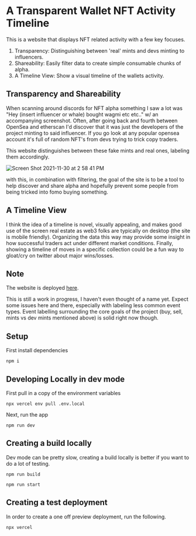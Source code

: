 # A Transparent Wallet NFT Activity Timeline

This is a website that displays NFT related activity with a few key focuses.

1. Transparency: Distinguishing between 'real' mints and devs minting to influencers.
2. Shareability: Easily filter data to create simple consumable chunks of alpha.
3. A Timeline View: Show a visual timeline of the wallets activity.

## Transparency and Shareability

When scanning around discords for NFT alpha something I saw a lot was "Hey (insert influencer or whale) bought wagmi etc etc.." w/ an accompanying screenshot. Often, after going back and fourth between OpenSea and etherscan I'd discover that it was just the developers of the project minting to said influencer. If you go look at any popular opensea account it's full of random NFT's from devs trying to trick copy traders.

This website distinguishes between these fake mints and real ones, labeling them accordingly.

![Screen Shot 2021-11-30 at 2 58 41 PM](https://user-images.githubusercontent.com/17352012/144141661-6c069a51-cd77-4a70-995c-1dde716656db.png)


with this, in combination with filtering, the goal of the site is to be a tool to help discover and share alpha and hopefully prevent some people from being tricked into fomo buying something.

## A Timeline View

I think the idea of a timeline is novel, visually appealing, and makes good use of the screen real estate as web3 folks are typically on desktop (the site is mobile friendly). Organizing the data this way may provide some insight in how successful traders act under different market conditions. Finally, showing a timeline of moves in a specific collection could be a fun way to gloat/cry on twitter about major wins/losses.

## Note

The website is deployed [here](https://eth-wallet-timeline.vercel.app/).

This is still a work in progress, I haven't even thought of a name yet. Expect some issues here and there, especially with labeling less common event types. Event labelling surrounding the core goals of the project (buy, sell, mints vs dev mints mentioned above) is solid right now though.
## Setup

First install dependencies

`npm i`

## Developing Locally in dev mode

First pull in a copy of the environment variables

`npx vercel env pull .env.local`

Next, run the app

`npm run dev`

## Creating a build locally

Dev mode can be pretty slow, creating a build locally is better if you want to do a lot of testing.

`npm run build`

`npm run start`

## Creating a test deployment

In order to create a one off preview deployment, run the following.

`npx vercel`
